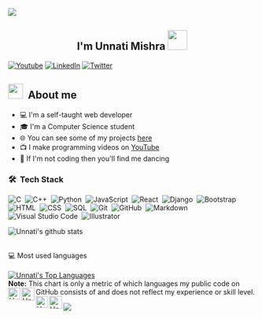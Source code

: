 

<img src="https://media.giphy.com/media/26gslMAdctNhu6YnK/giphy.gif">
<!--![ezgif com-video-to-gif](https://media.giphy.com/media/26gslMAdctNhu6YnK/giphy.gif)-->

<h2 align="center">I'm Unnati Mishra <img src="https://media.giphy.com/media/hvRJCLFzcasrR4ia7z/giphy.gif" width="40"></h2>

<p align="center">
  
<a href="https://www.youtube.com/channel/UCJc_dEGuGABM1Gg8UD8T1pw"><img alt="Youtube" title="Youtube" src="https://img.shields.io/badge/-YouTube-red?style=for-the-badge&logo=youtube&logoColor=white"/></a>
  <a href="https://www.linkedin.com/in/pingunnatimishra"><img alt="LinkedIn" title="LinkedIn" src="https://img.shields.io/badge/-LinkedIn-0077B5?style=for-the-badge&logo=linkedin&logoColor=white"/></a>
  <a href="https://twitter.com/ping_Unnati"><img alt="Twitter" title="Twitter" src="https://img.shields.io/badge/-Twitter-1DA1F2?style=for-the-badge&logo=twitter&logoColor=white"/></a>

</p>



## <img src="https://media.giphy.com/media/xUPGcdJJcjnSIjqFHi/giphy.gif" width="30px">&nbsp; About me

* 💻 I'm a self-taught web developer
* 🎓 I'm a Computer Science student
* 🌐 You can see some of my projects [here](https://webfolio-unnati.netlify.app/)
* 📺 I make programming videos on [YouTube](https://www.youtube.com/channel/UCJc_dEGuGABM1Gg8UD8T1pw)
* 💃 If I'm not coding then you'll find me dancing 


### 🛠 &nbsp;Tech Stack


![C](https://img.shields.io/badge/-C-05122A?style=flat&logo=C&logoColor=A8B9CC)&nbsp;
![C++](https://img.shields.io/badge/-C++-05122A?style=flat&logo=C%2B%2B&logoColor=00599C)&nbsp;
![Python](https://img.shields.io/badge/-Python-05122A?style=flat&logo=python)&nbsp;
![JavaScript](https://img.shields.io/badge/-JavaScript-05122A?style=flat&logo=javascript)&nbsp;
![React](https://img.shields.io/badge/-React-05122A?style=flat&logo=react)&nbsp;
![Django](https://img.shields.io/badge/-Django-05122A?style=flat&logo=django&logoColor=092E20)&nbsp;
![Bootstrap](https://img.shields.io/badge/-Bootstrap-05122A?style=flat&logo=bootstrap&logoColor=563D7C)\
![HTML](https://img.shields.io/badge/-HTML-05122A?style=flat&logo=HTML5)&nbsp;
![CSS](https://img.shields.io/badge/-CSS-05122A?style=flat&logo=CSS3&logoColor=1572B6)&nbsp;
![SQL](https://img.shields.io/badge/-SQL-05122A?style=flat&logo=SQL&logoColor=1572B6)&nbsp;
![Git](https://img.shields.io/badge/-Git-05122A?style=flat&logo=git)&nbsp;
![GitHub](https://img.shields.io/badge/-GitHub-05122A?style=flat&logo=github)&nbsp;
![Markdown](https://img.shields.io/badge/-Markdown-05122A?style=flat&logo=markdown)\
![Visual Studio Code](https://img.shields.io/badge/-Visual%20Studio%20Code-05122A?style=flat&logo=visual-studio-code&logoColor=007ACC)&nbsp;
![Illustrator](https://img.shields.io/badge/-Illustrator-05122A?style=flat&logo=adobe-illustrator)&nbsp;


   
   ![Unnati's github stats](https://github-readme-stats.vercel.app/api?username=CodesbyUnnati&show_icons=true&hide_border=true)

<br>
 <summary>💻 Most used languages</summary>
  <br/>
  <a href="https://github.com/anuraghazra/github-readme-stats"><img alt="Unnati's Top Languages" src="https://github-readme-stats.vercel.app/api/top-langs/?username=CodesbyUnnati&langs_count=10&layout=compact#" /></a>
  <br/>
  <b>Note:</b> This chart is only a metric of which languages my public code on GitHub consists of and does not reflect my experience or skill level.
  
  
  <a href="https://www.linkedin.com/in/pingunnatimishra">
    <img align="left" alt="Unnati Mishra | Linkedin" width="24px" src="https://github.com/TheDudeThatCode/TheDudeThatCode/blob/master/Assets/Linkedin.svg" />
  </a>
  <a href="https://twitter.com/ping_unnati?lang=en">
    <img align="left" alt="Unnati Mishra | Twitter" width="26px" src="https://github.com/TheDudeThatCode/TheDudeThatCode/blob/master/Assets/Twitter.svg" />
  </a>
  <a href="https://www.instagram.com/thecssgirl/">
    <img align="left" alt="Unnati Mishra | Instagram" width="24px" src="https://github.com/TheDudeThatCode/TheDudeThatCode/blob/master/Assets/Instagram.svg" />
  </a>
  <a href="mailto:unnaticse2019@gmail.com">
    <img align="left" alt="Unnati Mishra | Gmail" width="26px" src="https://github.com/TheDudeThatCode/TheDudeThatCode/blob/master/Assets/Gmail.svg" />
  </a>



![](https://komarev.com/ghpvc/?username=CodesbyUnnati&color=dc143c)
